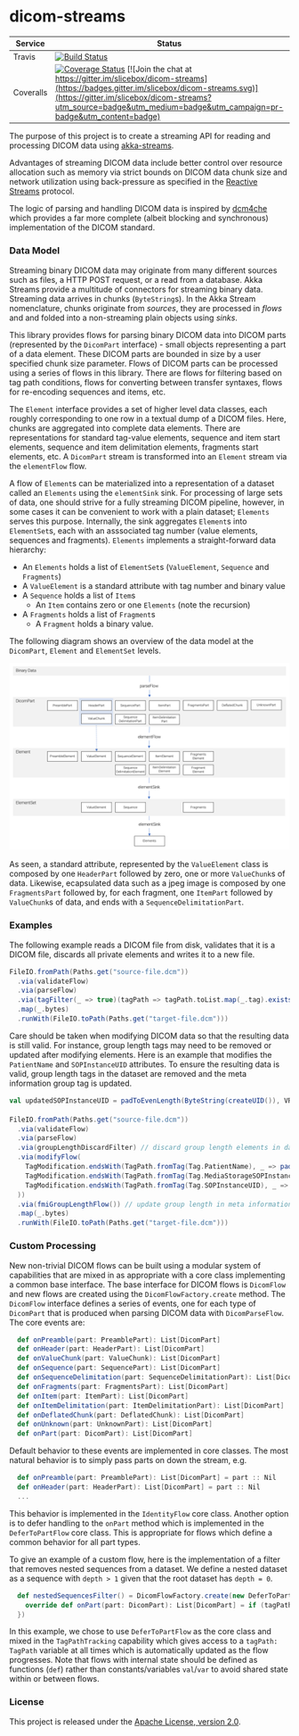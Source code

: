 # dicom-streams

Service | Status | Description
------- | ------ | -----------
Travis            | [![Build Status](https://travis-ci.org/slicebox/dicom-streams.svg?branch=develop)](https://travis-ci.org/slicebox/dicom-streams.svg?branch=develop) | [Tests](https://travis-ci.org/slicebox/dicom-streams/)
Coveralls         | [![Coverage Status](https://coveralls.io/repos/github/slicebox/dicom-streams/badge.svg?branch=develop)](https://coveralls.io/github/slicebox/dicom-streams?branch=develop) [![Join the chat at https://gitter.im/slicebox/dicom-streams](https://badges.gitter.im/slicebox/dicom-streams.svg)](https://gitter.im/slicebox/dicom-streams?utm_source=badge&utm_medium=badge&utm_campaign=pr-badge&utm_content=badge) | Code coverage


The purpose of this project is to create a streaming API for reading and processing DICOM data using [akka-streams](http://doc.akka.io/docs/akka/current/scala/stream/index.html). 

Advantages of streaming DICOM data include better control over resource allocation such as memory via strict bounds on 
DICOM data chunk size and network utilization using back-pressure as specified in the 
[Reactive Streams](http://www.reactive-streams.org/) protocol.

The logic of parsing and handling DICOM data is inspired by [dcm4che](https://github.com/dcm4che/dcm4che)
which provides a far more complete (albeit blocking and synchronous) implementation of the DICOM standard.

### Data Model

Streaming binary DICOM data may originate from many different sources such as files, a HTTP POST request, or a read from
a database. Akka Streams provide a multitude of connectors for streaming binary data. Streaming data arrives in chunks
(`ByteString`s). In the Akka Stream nomenclature, chunks originate from _sources_, they are processed in _flows_ and
and folded into a non-streaming plain objects using _sinks_. 

This library provides flows for parsing binary DICOM data into DICOM parts (represented by the `DicomPart` interface) - 
small objects representing a part of a data element. These DICOM parts are bounded in size by a user specified chunk 
size parameter. Flows of DICOM parts can be processed using a series of flows in this library. There are flows for 
filtering based on tag path conditions, flows for converting between transfer syntaxes, flows for re-encoding sequences 
and items, etc. 

The `Element` interface provides a set of higher level data classes, each roughly corresponding to one row in a textual
dump of a DICOM files. Here, chunks are aggregated into complete data elements. There are representations for standard
tag-value elements, sequence and item start elements, sequence and item delimitation elements, fragments start elements,
etc. A `DicomPart` stream is transformed into an `Element` stream via the `elementFlow` flow.

A flow of `Element`s can be materialized into a representation of a dataset called an `Elements` using the `elementSink`
sink. For processing of large sets of data, one should strive for a fully streaming DICOM pipeline, however, in some 
cases it can be convenient to work with a plain dataset; `Elements` serves this purpose. Internally, the sink aggregates
`Element`s into `ElementSet`s, each with an asssociated tag number (value elements, sequences and fragments). `Elements`
implements a straight-forward data hierarchy:
* An `Elements` holds a list of `ElementSet`s (`ValueElement`, `Sequence` and `Fragments`)
* A `ValueElement` is a standard attribute with tag number and binary value
* A `Sequence` holds a list of `Item`s
  * An `Item` contains zero or one `Elements` (note the recursion)
* A `Fragments` holds a list of `Fragment`s
  * A `Fragment` holds a binary value. 

The following diagram shows an overview of the data model at the `DicomPart`, `Element` and `ElementSet` levels.

![Data model](README/data-model.png)

As seen, a standard attribute, represented by the `ValueElement` class is composed by one `HeaderPart` followed by zero,
one or more `ValueChunk`s of data. Likewise, ecapsulated data such as a jpeg image is composed by one `FragmentsPart`
followed by, for each fragment, one `ItemPart` followed by `ValueChunk`s of data, and ends with a
`SequenceDelimitationPart`.

### Examples

The following example reads a DICOM file from disk, validates that it is a DICOM file, discards all private elements
and writes it to a new file.

```scala
FileIO.fromPath(Paths.get("source-file.dcm"))
  .via(validateFlow)
  .via(parseFlow)
  .via(tagFilter(_ => true)(tagPath => tagPath.toList.map(_.tag).exists(isPrivate))) // no private elements anywhere on tag path
  .map(_.bytes)
  .runWith(FileIO.toPath(Paths.get("target-file.dcm")))
```

Care should be taken when modifying DICOM data so that the resulting data is still valid. For instance, group length
tags may need to be removed or updated after modifying elements. Here is an example that modifies the `PatientName`
and `SOPInstanceUID` attributes. To ensure the resulting data is valid, group length tags in the dataset are removed and
the meta information group tag is updated.

```scala
val updatedSOPInstanceUID = padToEvenLength(ByteString(createUID()), VR.UI)

FileIO.fromPath(Paths.get("source-file.dcm"))
  .via(validateFlow)
  .via(parseFlow)
  .via(groupLengthDiscardFilter) // discard group length elements in dataset
  .via(modifyFlow(
    TagModification.endsWith(TagPath.fromTag(Tag.PatientName), _ => padToEvenLength(ByteString("John Doe"), VR.PN), insert = false),
    TagModification.endsWith(TagPath.fromTag(Tag.MediaStorageSOPInstanceUID), _ => updatedSOPInstanceUID, insert = false),
    TagModification.endsWith(TagPath.fromTag(Tag.SOPInstanceUID), _ => updatedSOPInstanceUID, insert = true),
  ))
  .via(fmiGroupLengthFlow()) // update group length in meta information, if present
  .map(_.bytes)
  .runWith(FileIO.toPath(Paths.get("target-file.dcm")))
```

### Custom Processing
New non-trivial DICOM flows can be built using a modular system of capabilities that are mixed in as appropriate with a 
core class implementing a common base interface. The base interface for DICOM flows is `DicomFlow` and new flows are 
created using the `DicomFlowFactory.create` method. The `DicomFlow` interface defines a series of events, one for each
type of `DicomPart` that is produced when parsing DICOM data with `DicomParseFlow`. The core events are:
```scala
  def onPreamble(part: PreamblePart): List[DicomPart]
  def onHeader(part: HeaderPart): List[DicomPart]
  def onValueChunk(part: ValueChunk): List[DicomPart]
  def onSequence(part: SequencePart): List[DicomPart]
  def onSequenceDelimitation(part: SequenceDelimitationPart): List[DicomPart]
  def onFragments(part: FragmentsPart): List[DicomPart]
  def onItem(part: ItemPart): List[DicomPart]
  def onItemDelimitation(part: ItemDelimitationPart): List[DicomPart]
  def onDeflatedChunk(part: DeflatedChunk): List[DicomPart]
  def onUnknown(part: UnknownPart): List[DicomPart]
  def onPart(part: DicomPart): List[DicomPart]
```
Default behavior to these events are implemented in core classes. The most natural behavior is to simply pass parts on
down the stream, e.g. 
```scala
  def onPreamble(part: PreamblePart): List[DicomPart] = part :: Nil
  def onHeader(part: HeaderPart): List[DicomPart] = part :: Nil
  ...
```
This behavior is implemented in the `IdentityFlow` core class. Another option is to defer handling to the `onPart` method
which is implemented in the `DeferToPartFlow` core class. This is appropriate for flows which define a common 
behavior for all part types. 

To give an example of a custom flow, here is the implementation of a filter that removes 
nested sequences from a dataset. We define a nested dataset as a sequence with `depth > 1` given that the root dataset 
has `depth = 0`.
```scala
  def nestedSequencesFilter() = DicomFlowFactory.create(new DeferToPartFlow with TagPathTracking {
    override def onPart(part: DicomPart): List[DicomPart] = if (tagPath.depth() > 1) Nil else part :: Nil
  })
```
In this example, we chose to use `DeferToPartFlow` as the core class and mixed in the `TagPathTracking` capability
which gives access to a `tagPath: TagPath` variable at all times which is automatically updated as the flow progresses.
Note that flows with internal state should be defined as functions (`def`) rather than constants/variables `val`/`var`
to avoid shared state within or between flows.

### License

This project is released under the [Apache License, version 2.0](./LICENSE).
